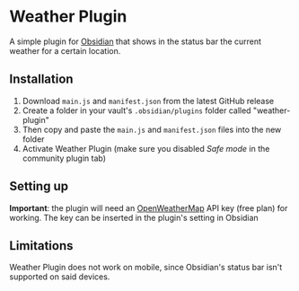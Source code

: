 # Weather Plugin
A simple plugin for [Obsidian](https://obsidian.md) that shows in the status bar the current weather for a certain location.


## Installation
1. Download `main.js` and `manifest.json` from the latest GitHub release
2. Create a folder in your vault's `.obsidian/plugins` folder called "weather-plugin"
3. Then copy and paste the `main.js` and `manifest.json` files into the new folder
4. Activate Weather Plugin (make sure you disabled *Safe mode* in the community plugin tab)
## Setting up
**Important**: the plugin will need an [OpenWeatherMap](https://openweathermap.org) API key (free plan) for working. The key can be inserted in the plugin's setting in Obsidian

## Limitations
Weather Plugin does not work on mobile, since Obsidian's status bar isn't supported on said devices.
